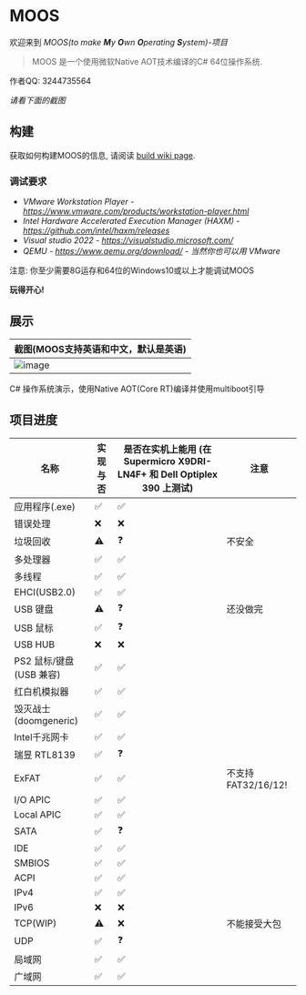 # MOOS  
欢迎来到 *MOOS(to make **M**y **O**wn **O**perating **S**ystem)-项目*
> MOOS 是一个使用微软Native AOT技术编译的C# 64位操作系统.
  
作者QQ: 3244735564  

*请看下面的截图*

## 构建
获取如何构建MOOS的信息, 请阅读 [build wiki page](https://github.com/nifanfa/MOOS/wiki/How-do-you-build-or-compile-MOOS%3F).

### 调试要求
- *VMware Workstation Player - https://www.vmware.com/products/workstation-player.html*
- *Intel Hardware Accelerated Execution Manager (HAXM) - https://github.com/intel/haxm/releases*  
- *Visual studio 2022 - https://visualstudio.microsoft.com/*  
- *QEMU - https://www.qemu.org/download/ - 当然你也可以用 VMware*

注意: 你至少需要8G运存和64位的Windows10或以上才能调试MOOS

**玩得开心!**

## 展示
| 截图(MOOS支持英语和中文，默认是英语) |
| ------ |
| ![image](Screenshot1.png) |
C# 操作系统演示，使用Native AOT(Core RT)编译并使用multiboot引导  

## 项目进度

| 名称 | 实现与否 | 是否在实机上能用 (在 Supermicro X9DRI-LN4F+ 和 Dell Optiplex 390 上测试) | 注意 |
| ----- | ----------- | ----------------------------------------------------------- | ----- |
| 应用程序(.exe) | ✅ | ✅ |
| 错误处理 | ❌ | ❌ | 
| 垃圾回收 | ⚠️ | ❓ | 不安全 |
| 多处理器 | ✅ | ✅ |
| 多线程 | ✅ | ✅ |
| EHCI(USB2.0) | ✅ | ✅ |
| USB 键盘 | ⚠️ | ❓ | 还没做完 |
| USB 鼠标 | ✅ | ❓ |
| USB HUB | ❌ | ❌ |
| PS2 鼠标/键盘(USB 兼容) | ✅ | ✅ |
| 红白机模拟器 | ✅ | ✅ |
| 毁灭战士(doomgeneric) | ✅ | ✅ |
| Intel千兆网卡 | ✅ | ✅ |
| 瑞昱 RTL8139 | ✅ | ❓ |
| ExFAT | ✅ | ✅ | 不支持FAT32/16/12! |
| I/O APIC | ✅ | ✅ |
| Local APIC | ✅ | ✅ |
| SATA | ✅ | ❓ |
| IDE | ✅ | ✅ |
| SMBIOS | ✅ | ✅ |
| ACPI | ✅ | ✅ |
| IPv4 | ✅ | ✅ |
| IPv6 | ❌ | ❌ |
| TCP(WIP) | ⚠️ | ❌ | 不能接受大包 |
| UDP | ✅ | ❓ |
| 局域网 | ✅ | ✅ |
| 广域网 | ✅ | ✅ |
